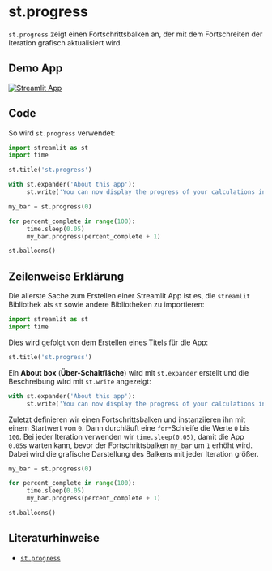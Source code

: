 # st.progress

`st.progress` zeigt einen Fortschrittsbalken an, der mit dem Fortschreiten der Iteration grafisch aktualisiert wird.

## Demo App

[![Streamlit App](https://static.streamlit.io/badges/streamlit_badge_black_white.svg)](https://share.streamlit.io/dataprofessor/st.progress/)

## Code
So wird `st.progress` verwendet:
```python
import streamlit as st
import time

st.title('st.progress')

with st.expander('About this app'):
     st.write('You can now display the progress of your calculations in a Streamlit app with the `st.progress` command.')

my_bar = st.progress(0)

for percent_complete in range(100):
     time.sleep(0.05)
     my_bar.progress(percent_complete + 1)

st.balloons()
```

## Zeilenweise Erklärung
Die allerste Sache zum Erstellen einer Streamlit App ist es, die `streamlit` Bibliothek als `st` sowie andere Bibliotheken zu importieren:
```python
import streamlit as st
import time
```

Dies wird gefolgt von dem Erstellen eines Titels für die App:
```python
st.title('st.progress')
```

Ein **About box** (**Über-Schaltfläche**) wird mit `st.expander` erstellt und die Beschreibung wird mit `st.write` angezeigt:
```python
with st.expander('About this app'):
     st.write('You can now display the progress of your calculations in a Streamlit app with the `st.progress` command.')
```

Zuletzt definieren wir einen Fortschrittsbalken und instanziieren ihn mit einem Startwert von `0`. Dann durchläuft eine `for`-Schleife die Werte `0` bis `100`. Bei jeder Iteration verwenden wir `time.sleep(0.05)`, damit die App `0.05`s warten kann, bevor der Fortschrittsbalken `my_bar` um `1` erhöht wird. Dabei wird die grafische Darstellung des Balkens mit jeder Iteration größer.

```python
my_bar = st.progress(0)

for percent_complete in range(100):
     time.sleep(0.05)
     my_bar.progress(percent_complete + 1)

st.balloons()
```

## Literaturhinweise
- [`st.progress`](https://docs.streamlit.io/library/api-reference/status/st.progress)
